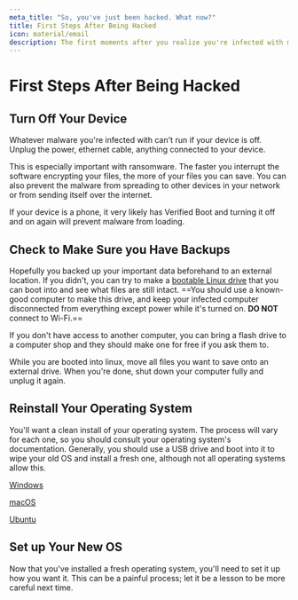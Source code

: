```yaml
---
meta_title: "So, you've just been hacked. What now?"
title: First Steps After Being Hacked
icon: material/email
description: The first moments after you realize you're infected with malware can be critical. Here's what you need to do.
---
```


# First Steps After Being Hacked

## Turn Off Your Device

Whatever malware you're infected with can't run if your device is off. Unplug the power, ethernet cable, anything connected to your device.

This is especially important with ransomware. The faster you interrupt the software encrypting your files, the more of your files you can save. You can also prevent the malware from spreading to other devices in your network or from sending itself over the internet.

If your device is a phone, it very likely has Verified Boot and turning it off and on again will prevent malware from loading.

## Check to Make Sure you Have Backups

Hopefully you backed up your important data beforehand to an external location. If you didn't, you can try to make a [bootable Linux drive](https://ubuntu.com/tutorials/create-a-usb-stick-on-windows#1-overview) that you can boot into and see what files are still intact. ==You should use a known-good computer to make this drive, and keep your infected computer disconnected from everything except power while it's turned on. **DO NOT** connect to Wi-Fi.==

If you don't have access to another computer, you can bring a flash drive to a computer shop and they should make one for free if you ask them to.

While you are booted into linux, move all files you want to save onto an external drive. When you're done, shut down your computer fully and unplug it again.

## Reinstall Your Operating System

You'll want a clean install of your operating system. The process will vary for each one, so you should consult your operating system's documentation. Generally, you should use a USB drive and boot into it to wipe your old OS and install a fresh one, although not all operating systems allow this.

[Windows](https://support.microsoft.com/en-us/windows/create-installation-media-for-windows-99a58364-8c02-206f-aa6f-40c3b507420d)

[macOS](https://support.apple.com/guide/mac-help/erase-and-reinstall-macos-mh27903/)

[Ubuntu](https://ubuntu.com/tutorials/create-a-usb-stick-on-windows#1-overview)

## Set up Your New OS

Now that you've installed a fresh operating system, you'll need to set it up how you want it. This can be a painful process; let it be a lesson to be more careful next time.